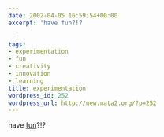 ```yaml
---
date: 2002-04-05 16:59:54+00:00
excerpt: 'have fun?!?

  '
tags:
- experimentation
- fun
- creativity
- innovation
- learning
title: experimentation
wordpress_id: 252
wordpress_url: http://new.nata2.org/?p=252
---
```


have <a href="http://forums.audiworld.com/a4/msgs/1120993.phtml">fun</a>?!?